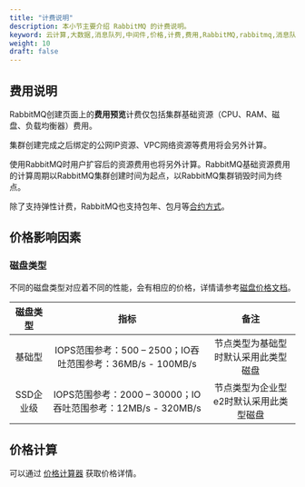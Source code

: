 ```yaml
---
title: "计费说明"
description: 本小节主要介绍 RabbitMQ 的计费说明。
keyword: 云计算,大数据,消息队列,中间件,价格,计费,费用,RabbitMQ,rabbitmq,消息队列服务,消息中间件
weight: 10
draft: false
---
```


## 费用说明

RabbitMQ创建页面上的**费用预览**计费仅包括集群基础资源（CPU、RAM、磁盘、负载均衡器）费用。

集群创建完成之后绑定的公网IP资源、VPC网络资源等费用将会另外计算。

使用RabbitMQ时用户扩容后的资源费用也将另外计算。RabbitMQ基础资源费用的计算周期以RabbitMQ集群创建时间为起点，以RabbitMQ集群销毁时间为终点。

除了支持弹性计费，RabbitMQ也支持包年、包月等[合约方式](/services/bill_center/bill_guide/reserved/)。

## 价格影响因素

### 磁盘类型

不同的磁盘类型对应着不同的性能，会有相应的价格，详情请参考[磁盘价格文档](/storage/disk/billing/price/)。

| 磁盘类型  |                             指标                             |                  备注                  |
| :-------: | :----------------------------------------------------------: | :------------------------------------: |
|  基础型   |  IOPS范围参考：500 – 2500；IO吞吐范围参考：36MB/s - 100MB/s  |  节点类型为基础型时默认采用此类型磁盘  |
| SSD企业级 | IOPS范围参考：2000 – 30000；IO吞吐范围参考：12MB/s - 320MB/s | 节点类型为企业型e2时默认采用此类型磁盘 |


## 价格计算

可以通过 [价格计算器](https://www.petaexpress.com/pricing#/Kafka) 获取价格详情。
